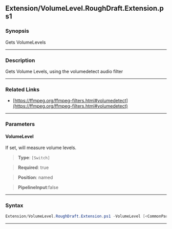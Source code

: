 
Extension/VolumeLevel.RoughDraft.Extension.ps1
----------------------------------------------
### Synopsis
Gets VolumeLevels

---
### Description

Gets Volume Levels, using the volumedetect audio filter

---
### Related Links
* [https://ffmpeg.org/ffmpeg-filters.html#volumedetect](https://ffmpeg.org/ffmpeg-filters.html#volumedetect)



---
### Parameters
#### **VolumeLevel**

If set, will measure volume levels.



> **Type**: ```[Switch]```

> **Required**: true

> **Position**: named

> **PipelineInput**:false



---
### Syntax
```PowerShell
Extension/VolumeLevel.RoughDraft.Extension.ps1 -VolumeLevel [<CommonParameters>]
```
---




